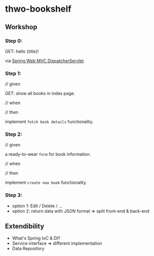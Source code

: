 # thwo-bookshelf

## Workshop

### Step 0:

GET: hello {title}!

via [Spring Web MVC DispatcherServlet](http://docs.spring.io/spring/docs/current/spring-framework-reference/html/mvc.html#mvc-servlet).

### Step 1:

// given

GET: show all books in index page.

// when

// then

implement `fetch book details` functionality.

### Step 2:

// given

a ready-to-wear `form` for book information.

// when

// then

implement `create new book` functionality.

### Step 3:

- option 1: Edit / Delete / ...
- option 2: return data with JSON format => split front-end & back-end


## Extendibility

- What's Spring IoC & DI?
- Service interface => different implementation
- Data Repository



